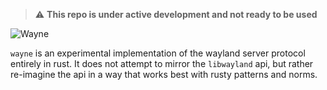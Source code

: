 > ⚠️ __This repo is under active development and not ready to be used__

![Wayne](assets/readme/banner.png)

`wayne` is an experimental implementation of the wayland server protocol entirely in rust. It does not attempt to mirror the `libwayland` api, but rather re-imagine the api in a way that works best with rusty patterns and norms.